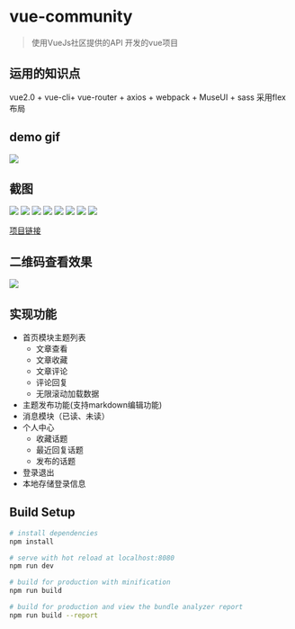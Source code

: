 # vue-community

> 使用VueJs社区提供的API 开发的vue项目

## 运用的知识点
vue2.0 + vue-cli+ vue-router + axios + webpack + MuseUI + sass 
采用flex布局
## demo gif
![](https://github.com/shuipingZheng/vueJs-community/blob/master/static/images/Free-Converter.com-20180611042306-8862128411.gif)

## 截图
![](https://github.com/shuipingZheng/vueJs-community/blob/master/static/images/20180612110620.png)
![](https://github.com/shuipingZheng/vueJs-community/blob/master/static/images/20180612110414.png)
![](https://github.com/shuipingZheng/vueJs-community/blob/master/static/images/20180612110542.png)
![](https://github.com/shuipingZheng/vueJs-community/blob/master/static/images/20180612110546.png)
![](https://github.com/shuipingZheng/vueJs-community/blob/master/static/images/20180612110423.png)
![](https://github.com/shuipingZheng/vueJs-community/blob/master/static/images/20180612110435.png)
![](https://github.com/shuipingZheng/vueJs-community/blob/master/static/images/20180612110441.png)
![](https://github.com/shuipingZheng/vueJs-community/blob/master/static/images/20180612110447.png)

[项目链接](https://shuipingzheng.github.io/vueJs社区)

## 二维码查看效果
![](https://github.com/shuipingZheng/vueJs-community/blob/master/static/images/1528706855.png)

## 实现功能
* 首页模块主题列表
  * 文章查看
  * 文章收藏
  * 文章评论
  * 评论回复
  * 无限滚动加载数据
* 主题发布功能(支持markdown编辑功能)
* 消息模块（已读、未读）
* 个人中心
  * 收藏话题
  * 最近回复话题
  * 发布的话题
* 登录退出
* 本地存储登录信息

## Build Setup

``` bash
# install dependencies
npm install

# serve with hot reload at localhost:8080
npm run dev

# build for production with minification
npm run build

# build for production and view the bundle analyzer report
npm run build --report
```

